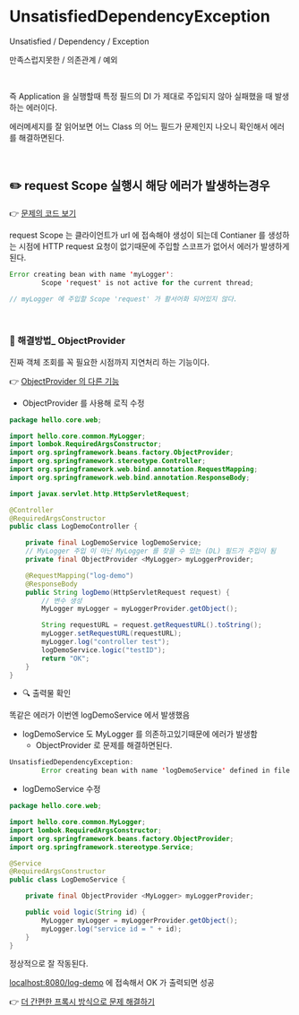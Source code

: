 # UnsatisfiedDependencyException

Unsatisfied / Dependency / Exception

만족스럽지못한 / 의존관계 / 예외

<br>

즉 Application 을 실행할때 특정 필드의 DI 가 제대로 주입되지 않아 실패했을 때 발생하는 에러이다.

에러메세지를 잘 읽어보면 어느 Class 의 어느 필드가 문제인지 나오니 확인해서 에러를 해결하면된다.

 <br>

## ✏️ request Scope 실행시 해당 에러가 발생하는경우

👉 [문제의 코드 보기]()

request Scope 는 클라이언트가 url 에 접속해야 생성이 되는데 Contianer 를 생성하는 시점에 HTTP request 요청이 없기때문에 주입할 스코프가 없어서 에러가 발생하게된다.

```java
Error creating bean with name 'myLogger':
		Scope 'request' is not active for the current thread;

// myLogger 에 주입할 Scope 'request' 가 활서어화 되어있지 않다.
```

<br>

### 📍 해결방법_ ObjectProvider

진짜 객체 조회를 꼭 필요한 시점까지 지연처리 하는 기능이다.

👉 [ObjectProvider 의 다른 기능]()

- ObjectProvider 를 사용해 로직 수정

```java
package hello.core.web;

import hello.core.common.MyLogger;
import lombok.RequiredArgsConstructor;
import org.springframework.beans.factory.ObjectProvider;
import org.springframework.stereotype.Controller;
import org.springframework.web.bind.annotation.RequestMapping;
import org.springframework.web.bind.annotation.ResponseBody;

import javax.servlet.http.HttpServletRequest;

@Controller
@RequiredArgsConstructor
public class LogDemoController {

    private final LogDemoService logDemoService;
    // MyLogger 주입 이 아닌 MyLogger 를 찾을 수 있는 (DL) 필드가 주입이 됨
    private final ObjectProvider <MyLogger> myLoggerProvider;

    @RequestMapping("log-demo")
    @ResponseBody
    public String logDemo(HttpServletRequest request) {
        // 변수 생성
        MyLogger myLogger = myLoggerProvider.getObject();

        String requestURL = request.getRequestURL().toString();
        myLogger.setRequestURL(requestURL);
        myLogger.log("controller test");
        logDemoService.logic("testID");
        return "OK";
    }
}
```

- 🔍 출력물 확인

똑같은 에러가 이번엔 logDemoService 에서 발생했음

- logDemoService 도 MyLogger 를 의존하고있기때문에 에러가 발생함
    - ObjectProvider 로 문제를 해결하면된다.

```java
UnsatisfiedDependencyException: 
		Error creating bean with name 'logDemoService' defined in file
```

- logDemoService 수정

```java
package hello.core.web;

import hello.core.common.MyLogger;
import lombok.RequiredArgsConstructor;
import org.springframework.beans.factory.ObjectProvider;
import org.springframework.stereotype.Service;

@Service
@RequiredArgsConstructor
public class LogDemoService {

    private final ObjectProvider <MyLogger> myLoggerProvider;

    public void logic(String id) {
        MyLogger myLogger = myLoggerProvider.getObject();
        myLogger.log("service id = " + id);
    }
}
```

정상적으로 잘 작동된다.

[localhost:8080/log-demo](http://localhost:8080/log-demo) 에 접속해서 OK 가 출력되면 성공

👉 [더 간편한 프록시 방식으로 문제 해결하기]()